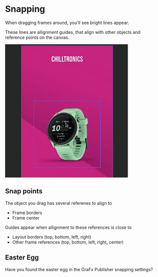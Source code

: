 # Snapping

When dragging frames around, you'll see bright lines appear.

These lines are allignment guides, that align with other objects and reference points on the canvas.

![animation](snapping.gif)

## Snap points

The object you drag has several referenes to align to

- Frame borders
- Frame center

Guides appear when allignment to these references is close to

- Layout borders (top, bottom, left, right)
- Other frame references (top, bottom, left, right, center)

## Easter Egg

Have you found the easter egg in the GraFx Publisher snapping settings?
